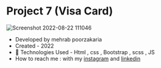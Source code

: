 # Project 7 (Visa Card)


![Screenshot 2022-08-22 111046](https://github.com/mmehrab-pz/project-7/assets/99506317/ef7a3809-ce8c-4a69-bd3f-8bb327062bfd)


- Developed by mehrab poorzakaria
- Created - 2022
- 🤖 Technologies Used - Html , css , Bootstrap , scss , JS
- How to reach me : with my
[instagram](https://www.instagram.com/mehrab.poorzakaria_web/) and
[linkedin](https://www.linkedin.com/in/mehrab-poorzakaria-1b2492237/)
